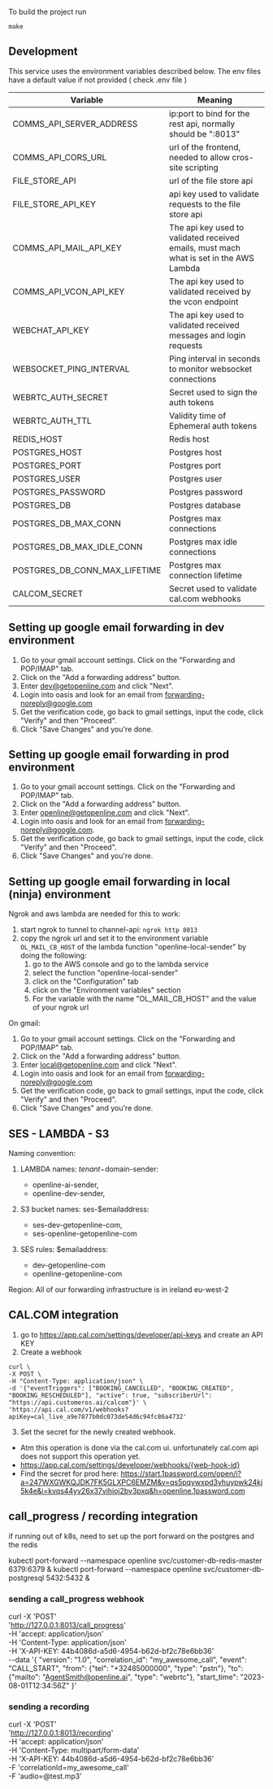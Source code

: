 


To build the project run

```
make
```

## Development

This service uses the environment variables described below. The env files have a default value if not provided ( check .env file )

| Variable                        | Meaning                                                                                |
|---------------------------------|----------------------------------------------------------------------------------------|
| COMMS_API_SERVER_ADDRESS        | ip:port to bind for the rest api, normally should be ":8013"                           |
| COMMS_API_CORS_URL              | url of the frontend, needed to allow cros-site scripting                               |
| FILE_STORE_API                  | url of the file store api                                                              |
| FILE_STORE_API_KEY              | api key used to validate requests to the file store api                                |
| COMMS_API_MAIL_API_KEY          | The api key used to validated received emails, must mach what is set in the AWS Lambda |
| COMMS_API_VCON_API_KEY          | The api key used to validated received by the vcon endpoint                            |
| WEBCHAT_API_KEY                 | The api key used to validated received messages and login requests                     |
| WEBSOCKET_PING_INTERVAL         | Ping interval in seconds to monitor websocket connections                              |
| WEBRTC_AUTH_SECRET              | Secret used to sign the auth tokens                                                    |
| WEBRTC_AUTH_TTL                 | Validity time of Ephemeral auth tokens                                                 |
| REDIS_HOST                      | Redis host                                                                             |
| POSTGRES_HOST                   | Postgres host                                                                          |
| POSTGRES_PORT                   | Postgres port                                                                          |
| POSTGRES_USER                   | Postgres user                                                                          |
| POSTGRES_PASSWORD               | Postgres password                                                                      |
| POSTGRES_DB                     | Postgres database                                                                      |
| POSTGRES_DB_MAX_CONN            | Postgres max connections                                                               |
| POSTGRES_DB_MAX_IDLE_CONN       | Postgres max idle connections                                                          |
| POSTGRES_DB_CONN_MAX_LIFETIME   | Postgres max connection lifetime                                                       |
| CALCOM_SECRET                   | Secret used to validate cal.com webhooks                                               |





## Setting up google email forwarding in dev environment
1. Go to your gmail account settings. Click on the "Forwarding and POP/IMAP" tab.
2. Click on the "Add a forwarding address" button.
3. Enter dev@getopenline.com and click "Next".
4. Login into oasis and look for an email from forwarding-noreply@google.com
5. Get the verification code, go back to gmail settings, input the code, click "Verify" and then "Proceed".
6. Click "Save Changes" and you're done.

## Setting up google email forwarding in prod environment
1. Go to your gmail account settings. Click on the "Forwarding and POP/IMAP" tab.
2. Click on the "Add a forwarding address" button.
3. Enter openline@getopenline.com and click "Next".
4. Login into oasis and look for an email from forwarding-noreply@google.com.
5. Get the verification code, go back to gmail settings, input the code, click "Verify" and then "Proceed".
6. Click "Save Changes" and you're done.

## Setting up google email forwarding in local (ninja) environment
Ngrok and aws lambda are needed for this to work:
1. start ngrok to tunnel to channel-api: `ngrok http 8013`
2. copy the ngrok url and set it to the environment variable `OL_MAIL_CB_HOST` of the lambda function "openline-local-sender" by doing the following:
   1. go to the AWS console and go to the lambda service
   2. select the function "openline-local-sender"
   3. click on the "Configuration" tab
   4. click on the "Environment variables" section
   5. For the variable with the name "OL_MAIL_CB_HOST" and the value of your ngrok url

On gmail:
1. Go to your gmail account settings. Click on the "Forwarding and POP/IMAP" tab.
2. Click on the "Add a forwarding address" button.
3. Enter local@getopenline.com and click "Next".
4. Login into oasis and look for an email from forwarding-noreply@google.com
5. Get the verification code, go back to gmail settings, input the code, click "Verify" and then "Proceed".
6. Click "Save Changes" and you're done.

## SES - LAMBDA - S3
Naming convention:
1. LAMBDA names: $tenant-$domain-sender: 
   * openline-ai-sender,
   * openline-dev-sender, 

2. S3 bucket names: ses-$emailaddress: 
   * ses-dev-getopenline-com, 
   * ses-openline-getopenline-com
3. SES rules: $emailaddress:
    * dev-getopenline-com
    * openline-getopenline-com

Region: All of our forwarding infrastructure is in ireland eu-west-2

## CAL.COM integration
1. go to https://app.cal.com/settings/developer/api-keys and create an API KEY
2. Create a webhook
```
curl \
-X POST \
-H "Content-Type: application/json" \
-d '{"eventTriggers": ["BOOKING_CANCELLED", "BOOKING_CREATED", "BOOKING_RESCHEDULED"], "active": true, "subscriberUrl": "https://api.customeros.ai/calcom"}' \
'https://api.cal.com/v1/webhooks?apiKey=cal_live_a9e7877b0dc073de54d6c94fc86a4732'
```
3. Set the secret for the newly created webhook. 
- Atm this operation is done via the cal.com ui. unfortunately cal.com api does not support this operation yet.
- https://app.cal.com/settings/developer/webhooks/{web-hook-id}
- Find the secret for prod here: https://start.1password.com/open/i?a=247WXGWKQJDK7FK5GLXPC6EMZM&v=qs5pqywxpd3yhuypwk24kj5k4e&i=kvqs44yv26x37vihioj2bv3pxq&h=openline.1password.com


## call_progress / recording integration

if running out of k8s, need to set up the port forward on the postgres and the redis

kubectl port-forward --namespace openline svc/customer-db-redis-master 6379:6379 &
kubectl port-forward --namespace openline svc/customer-db-postgresql 5432:5432 &

### sending a call_progress webhook
curl -X 'POST' \
'http://127.0.0.1:8013/call_progress' \
-H 'accept: application/json' \
-H 'Content-Type: application/json' \
-H 'X-API-KEY: 44b4086d-a5d6-4954-b62d-bf2c78e6bb36' \
--data '{
    "version": "1.0",
    "correlation_id": "my_awesome_call",
    "event": "CALL_START",
    "from": {"tel": "+32485000000", "type": "pstn"},
    "to": {"mailto": "AgentSmith@openline.ai", "type": "webrtc"},
    "start_time": "2023-08-01T12:34:56Z"
}'


### sending a recording
curl -X 'POST' \
'http://127.0.0.1:8013/recording' \
-H 'accept: application/json' \
-H 'Content-Type: multipart/form-data' \
-H 'X-API-KEY: 44b4086d-a5d6-4954-b62d-bf2c78e6bb36' \
-F 'correlationId=my_awesome_call' \
-F 'audio=@test.mp3'
